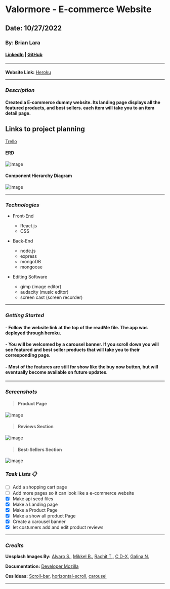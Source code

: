 # Valormore - E-commerce Website

## Date: 10/27/2022

### By: Brian Lara

#### [LinkedIn](https://www.linkedin.com/in/brian-lara/) | [GitHub](https://github.com/BrianDLara)

---

####

**Website Link:**
[Heroku](https://valormore.herokuapp.com/)

---

### **_Description_**

#### Created a E-commerce dummy website. Its landing page displays all the featured products, and best sellers. each item will take you to an item detail page.

## Links to project planning

[Trello](https://trello.com/b/dXbChSVA/valormore)

#### ERD

![image](https://i.imgur.com/65zSt0q.png)

#### Component Hierarchy Diagram

![image](https://i.imgur.com/bTlinXv.png)

---

### **_Technologies_**

- Front-End

  - React.js
  - CSS

- Back-End

  - node.js
  - express
  - mongoDB
  - mongoose

- Editing Software

  - gimp (image editor)
  - audacity (music editor)
  - screen cast (screen recorder)

---

### **_Getting Started_**

#### - Follow the website link at the top of the readMe file. The app was deployed through heroku.

#### - You will be welcomed by a carousel banner. If you scroll down you will see featured and best seller products that will take you to their corresponding page.

#### - Most of the features are still for show like the buy now button, but will eventually become available on future updates.

---

### **_Screenshots_**

> #### **Product Page**

![image](https://i.imgur.com/zd9niph.png)

> #### **Reviews Section**

![image](https://i.imgur.com/bEpK4s6.png)

> #### **Best-Sellers Section**

![image](https://i.imgur.com/t2aQUgi.png)

### **_Task Lists_** :clipboard:

- [ ] Add a shopping cart page
- [ ] Add more pages so it can look like a e-commerce website
- [x] Make api seed files
- [x] Make a Landing page
- [x] Make a Product Page
- [x] Make a show all product Page
- [x] Create a carousel banner
- [x] let costumers add and edit product reviews

---

### **_Credits_**

**Unsplash Images By:** [Alvaro S.](https://unsplash.com/photos/pFLNV4gkXsc), [Mikkel B.](https://unsplash.com/photos/yjAFnkLtKY0), [Rachit T.](https://unsplash.com/photos/2cFZ_FB08UM), [C D-X](https://unsplash.com/photos/PDX_a_82obo), [Galina N.](https://unsplash.com/photos/miziNqvJx5M)

**Documentation:** [Developer Mozilla](https://developer.mozilla.org/en-US/)

**Css Ideas:** [Scroll-bar](https://www.youtube.com/watch?v=1fEkWd5hzRY), [horizontal-scroll](https://www.youtube.com/watch?v=1fEkWd5hzRY), [carousel](https://www.youtube.com/watch?v=eBKcGAhkZUI)

---
